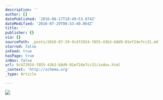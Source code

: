 ```yaml
---
description: ''
author: []
datePublished: '2016-08-17T18:49:53.074Z'
dateModified: '2016-07-29T00:53:40.064Z'
title: ''
publisher: {}
via: {}
sourcePath: _posts/2016-07-29-9c472924-f855-43b3-b8d9-01ef24e7cc31.md
starred: false
inFeed: true
hasPage: true
inNav: false
url: 9c472924-f855-43b3-b8d9-01ef24e7cc31/index.html
_context: 'http://schema.org'
_type: Article

---
```

![](https://the-grid-user-content.s3-us-west-2.amazonaws.com/a58d8f61-3b37-4687-a469-f7f82dee7851.jpg)